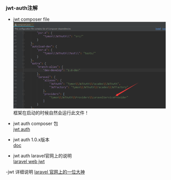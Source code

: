 ### jwt-auth注解  
- jwt composer file  
![jwt composer.json](images/jwt/composer.json.png)  
框架在启动的时候自然会运行此文件！
- jwt auth composer 包  
[jwt auth](https://packagist.org/packages/tymon/jwt-auth)  
- jwt auth 1.0.x版本  
[doc](https://jwt-auth.readthedocs.io/en/develop/)

- jwt auth laravel官网上的说明  
[laravel web jwt](https://learnku.com/articles/10885/full-use-of-jwt)

-jwt 详细说明 
[laravel 官网上的一位大神](https://learnku.com/articles/17883)  
